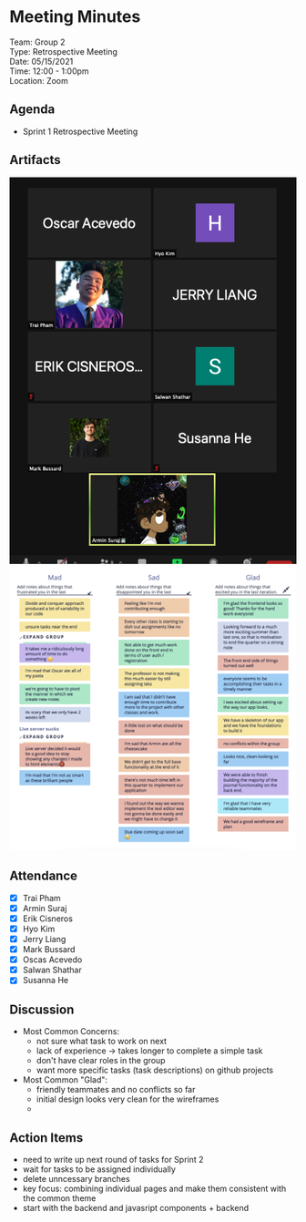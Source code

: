 # Meeting Minutes
Team: Group 2\
Type: Retrospective Meeting\
Date: 05/15/2021\
Time: 12:00 - 1:00pm\
Location: Zoom

## Agenda
- Sprint 1 Retrospective Meeting

## Artifacts
![Zoom Meeting Screenshot](../lib/zoom-meeting.png)
![Retrium Screenshot](../lib/retro1.png)


## Attendance
- [x] Trai Pham
- [x] Armin Suraj
- [x] Erik Cisneros
- [x] Hyo Kim
- [X] Jerry Liang
- [x] Mark Bussard
- [x] Oscas Acevedo
- [x] Salwan Shathar
- [x] Susanna He

## Discussion
- Most Common Concerns:
  - not sure what task to work on next
  - lack of experience -> takes longer to complete a simple task
  - don't have clear roles in the group 
  - want more specific tasks (task descriptions) on github projects
- Most Common "Glad":
  - friendly teammates and no conflicts so far
  - initial design looks very clean for the wireframes
  - 

## Action Items
- need to write up next round of tasks for Sprint 2
- wait for tasks to be assigned individually 
- delete unncessary branches
- key focus: combining individual pages and make them consistent with the common theme
- start with the backend and javasript components + backend
